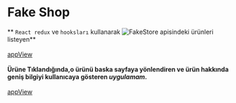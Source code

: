 # Fake Shop

** `React redux` ve `hooksları` kullanarak ![FakeStore](https://www.fakestoreapi.com/) apisindeki ürünleri  listeyen** <br/><br/> 
[appView](https://github.com/mmyildirim/fake-shop/blob/main/fakeShopAppView.png)<br/></br>
**Ürüne Tıklandığında,o ürünü baska sayfaya yönlendiren ve ürün  hakkında geniş bilgiyi kullanıcaya gösteren *uygulamam*.**<br/><br/>
[appView](https://github.com/mmyildirim/fake-shop/blob/main/fakeShopAppView2.png)

